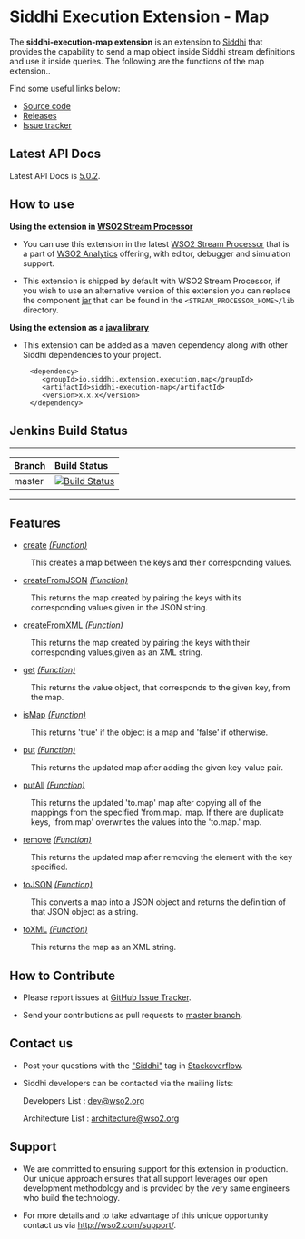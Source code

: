 Siddhi Execution Extension - Map
======================================

The **siddhi-execution-map extension** is an extension to <a target="_blank" href="https://wso2.github.io/siddhi">Siddhi</a> that provides the capability to send a map object inside Siddhi stream definitions and use it inside queries. The following are the functions of the map extension..

Find some useful links below:

* <a target="_blank" href="https://github.com/wso2-extensions/siddhi-execution-map">Source code</a>
* <a target="_blank" href="https://github.com/wso2-extensions/siddhi-execution-map/releases">Releases</a>
* <a target="_blank" href="https://github.com/wso2-extensions/siddhi-execution-map/issues">Issue tracker</a>

## Latest API Docs 

Latest API Docs is <a target="_blank" href="https://wso2-extensions.github.io/siddhi-execution-map/api/5.0.2">5.0.2</a>.

## How to use 

**Using the extension in <a target="_blank" href="https://github.com/wso2/product-sp">WSO2 Stream Processor</a>**

* You can use this extension in the latest <a target="_blank" href="https://github.com/wso2/product-sp/releases">WSO2 Stream Processor</a> that is a part of <a target="_blank" href="http://wso2.com/analytics?utm_source=gitanalytics&utm_campaign=gitanalytics_Jul17">WSO2 Analytics</a> offering, with editor, debugger and simulation support. 

* This extension is shipped by default with WSO2 Stream Processor, if you wish to use an alternative version of this extension you can replace the component <a target="_blank" href="https://github.com/wso2-extensions/siddhi-execution-map/releases">jar</a> that can be found in the `<STREAM_PROCESSOR_HOME>/lib` 
directory.

**Using the extension as a <a target="_blank" href="https://wso2.github.io/siddhi/documentation/running-as-a-java-library">java library</a>**

* This extension can be added as a maven dependency along with other Siddhi dependencies to your project.

```
     <dependency>
        <groupId>io.siddhi.extension.execution.map</groupId>
        <artifactId>siddhi-execution-map</artifactId>
        <version>x.x.x</version>
     </dependency>
```

## Jenkins Build Status

---

|  Branch | Build Status |
| :------ |:------------ | 
| master  | [![Build Status](https://wso2.org/jenkins/view/All%20Builds/job/siddhi/job/siddhi-execution-map/badge/icon)](https://wso2.org/jenkins/view/All%20Builds/job/siddhi/job/siddhi-execution-map/) |

---

## Features

* <a target="_blank" href="https://wso2-extensions.github.io/siddhi-execution-map/api/5.0.2/#create-function">create</a> *<a target="_blank" href="http://siddhi.io/documentation/siddhi-5.x/query-guide-5.x/#function">(Function)</a>*<br><div style="padding-left: 1em;"><p>This creates a map between the keys and their corresponding values.</p></div>
* <a target="_blank" href="https://wso2-extensions.github.io/siddhi-execution-map/api/5.0.2/#createfromjson-function">createFromJSON</a> *<a target="_blank" href="http://siddhi.io/documentation/siddhi-5.x/query-guide-5.x/#function">(Function)</a>*<br><div style="padding-left: 1em;"><p>This returns the map created by pairing the keys with its corresponding values given in the JSON string.</p></div>
* <a target="_blank" href="https://wso2-extensions.github.io/siddhi-execution-map/api/5.0.2/#createfromxml-function">createFromXML</a> *<a target="_blank" href="http://siddhi.io/documentation/siddhi-5.x/query-guide-5.x/#function">(Function)</a>*<br><div style="padding-left: 1em;"><p>This returns the map created by pairing the keys with their corresponding values,given as an XML string.</p></div>
* <a target="_blank" href="https://wso2-extensions.github.io/siddhi-execution-map/api/5.0.2/#get-function">get</a> *<a target="_blank" href="http://siddhi.io/documentation/siddhi-5.x/query-guide-5.x/#function">(Function)</a>*<br><div style="padding-left: 1em;"><p>This returns the value object, that corresponds to the given key, from the map. </p></div>
* <a target="_blank" href="https://wso2-extensions.github.io/siddhi-execution-map/api/5.0.2/#ismap-function">isMap</a> *<a target="_blank" href="http://siddhi.io/documentation/siddhi-5.x/query-guide-5.x/#function">(Function)</a>*<br><div style="padding-left: 1em;"><p>This returns 'true' if the object is a map and 'false' if otherwise.</p></div>
* <a target="_blank" href="https://wso2-extensions.github.io/siddhi-execution-map/api/5.0.2/#put-function">put</a> *<a target="_blank" href="http://siddhi.io/documentation/siddhi-5.x/query-guide-5.x/#function">(Function)</a>*<br><div style="padding-left: 1em;"><p>This returns the updated map after adding the given key-value pair.</p></div>
* <a target="_blank" href="https://wso2-extensions.github.io/siddhi-execution-map/api/5.0.2/#putall-function">putAll</a> *<a target="_blank" href="http://siddhi.io/documentation/siddhi-5.x/query-guide-5.x/#function">(Function)</a>*<br><div style="padding-left: 1em;"><p>This returns the updated 'to.map' map after copying all of the mappings from the specified 'from.map.' map. If there are duplicate keys, 'from.map' overwrites the values into the 'to.map.' map.</p></div>
* <a target="_blank" href="https://wso2-extensions.github.io/siddhi-execution-map/api/5.0.2/#remove-function">remove</a> *<a target="_blank" href="http://siddhi.io/documentation/siddhi-5.x/query-guide-5.x/#function">(Function)</a>*<br><div style="padding-left: 1em;"><p>This returns the updated map after removing the element with the key specified.</p></div>
* <a target="_blank" href="https://wso2-extensions.github.io/siddhi-execution-map/api/5.0.2/#tojson-function">toJSON</a> *<a target="_blank" href="http://siddhi.io/documentation/siddhi-5.x/query-guide-5.x/#function">(Function)</a>*<br><div style="padding-left: 1em;"><p>This converts a map into a JSON object and returns the definition of that JSON object as a string.</p></div>
* <a target="_blank" href="https://wso2-extensions.github.io/siddhi-execution-map/api/5.0.2/#toxml-function">toXML</a> *<a target="_blank" href="http://siddhi.io/documentation/siddhi-5.x/query-guide-5.x/#function">(Function)</a>*<br><div style="padding-left: 1em;"><p>This returns the map as an XML string.</p></div>

## How to Contribute
 
  * Please report issues at <a target="_blank" href="https://github.com/wso2-extensions/siddhi-execution-map/issues">GitHub Issue Tracker</a>.
  
  * Send your contributions as pull requests to <a target="_blank" href="https://github.com/wso2-extensions/siddhi-execution-map/tree/master">master branch</a>. 
 
## Contact us 

 * Post your questions with the <a target="_blank" href="http://stackoverflow.com/search?q=siddhi">"Siddhi"</a> tag in <a target="_blank" href="http://stackoverflow.com/search?q=siddhi">Stackoverflow</a>. 
 
 * Siddhi developers can be contacted via the mailing lists:
 
    Developers List   : [dev@wso2.org](mailto:dev@wso2.org)
    
    Architecture List : [architecture@wso2.org](mailto:architecture@wso2.org)
 
## Support 

* We are committed to ensuring support for this extension in production. Our unique approach ensures that all support leverages our open development methodology and is provided by the very same engineers who build the technology. 

* For more details and to take advantage of this unique opportunity contact us via <a target="_blank" href="http://wso2.com/support?utm_source=gitanalytics&utm_campaign=gitanalytics_Jul17">http://wso2.com/support/</a>. 
